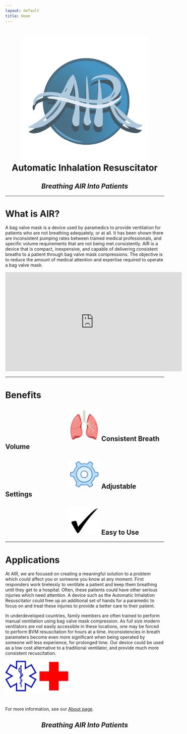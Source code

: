 ```yaml
---
layout: default
title: Home
---
```

<h1 align="center"><img src="/assets/img/air_logo.png" width="400" align="center"><br>Automatic Inhalation Resuscitator</h1>
<h2 align="center"><i>Breathing AIR Into Patients</i></h2>

<hr class="section">

# What is AIR?
A bag valve mask is a device used by paramedics to provide ventilation for patients who are not breathing adequately, or at all. It has been shown there are inconsistent pumping rates between trained medical professionals, and specific volume requirements that are not being met consistently. AIR is a device that is compact, inexpensive, and capable of delivering consistent breaths to a patient through bag valve mask compressions. The objective is to reduce the amount of medical attention and expertise required to operate a bag valve mask.

<p align="center">
  <iframe width="560" height="315" src="https://www.youtube.com/embed/0yB5J2ihjF8" frameborder="0" allow="accelerometer; autoplay; encrypted-media; gyroscope; picture-in-picture" allowfullscreen></iframe>
</p>

<hr class="section">

# Benefits

<h2 align="left"><img src="/assets/img/Lungs.png" style="padding-left:200px" width="100"> Consistent Breath Volume </h2>
<h2 align="left"><img src="/assets/img/Gear.png" style="padding-left:200px" width="100"> Adjustable Settings </h2>
<h2 align="left"><img src="/assets/img/Checkmark.png" style="padding-left:200px" width="100"> Easy to Use </h2>

<hr class="section">

# Applications

At AIR, we are focused on creating a meaningful solution to a problem which could affect you or someone you know at any moment. First responders work tirelessly to ventilate a patient and keep them breathing until they get to a hospital. Often, these patients could have other serious injuries which need attention. A device such as the Automatic Inhalation Resuscitator could free up an additional set of hands for a paramedic to focus on and treat these injuries to provide a better care to their patient.

In underdeveloped countries, family members are often trained to perform manual ventilation using bag valve mask compression. As full size modern ventilators are not easily accessible in these locations, one may be forced to perform BVM resuscitation for hours at a time. Inconsistencies in breath parameters become even more significant when being operated by someone will less experience, for prolonged time. Our device could be used as a low cost alternative to a traditional ventilator, and provide much more consistent recuscitation.

<img src="/assets/img/General_Paramedic_Logo.png" width="100" align="center">
<img src="/assets/img/Red_Cross.png" style="padding-left: 100 px" width="100" align="center">

&nbsp;

For more information, see our <a href="/about.html">About page</a>.

<h2 align="center"><i>Breathing AIR Into Patients</i></h2>
